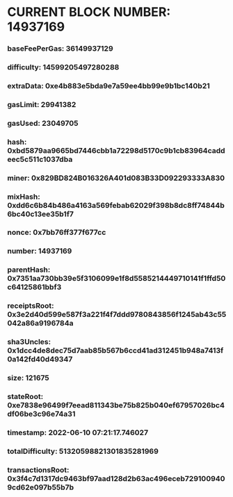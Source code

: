 # CURRENT BLOCK NUMBER: 14937169

### baseFeePerGas: 36149937129
### difficulty: 14599205497280288
### extraData: 0xe4b883e5bda9e7a59ee4bb99e9b1bc140b21
### gasLimit: 29941382
### gasUsed: 23049705
### hash: 0xbd5879aa9665bd7446cbb1a72298d5170c9b1cb83964caddeec5c511c1037dba
### miner: 0x829BD824B016326A401d083B33D092293333A830
### mixHash: 0xdd6c6b84b486a4163a569febab62029f398b8dc8ff74844b6bc40c13ee35b1f7
### nonce: 0x7bb76ff377f677cc
### number: 14937169
### parentHash: 0x7351aa730bb39e5f3106099e1f8d5585214449710141f1ffd50c64125861bbf3
### receiptsRoot: 0x3e2d40d599e587f3a221f4f7ddd9780843856f1245ab43c55042a86a9196784a
### sha3Uncles: 0x1dcc4de8dec75d7aab85b567b6ccd41ad312451b948a7413f0a142fd40d49347
### size: 121675
### stateRoot: 0xe7838e96499f7eead811343be75b825b040ef67957026bc4df06be3c96e74a31
### timestamp: 2022-06-10 07:21:17.746027
### totalDifficulty: 51320598821301835281969
### transactionsRoot: 0x3f4c7d1317dc9463bf97aad128d2b63ac496eceb7291009409cd62e097b55b7b
